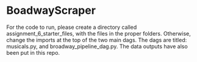 # BoadwayScraper

For the code to run, please create a directory called assignment_6_starter_files, with the files in the proper folders. Otherwise, change the imports at the top of the two main dags. The dags are titled: musicals.py, and broadway_pipeline_dag.py. The data outputs have also been put in this repo.
